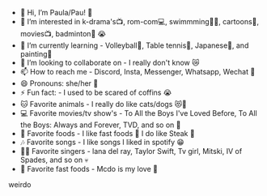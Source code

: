 - 👋 Hi, I’m Paula/Pau! 👩
- 👀 I’m interested in k-drama's📺, rom-com💻, swimmming🏊‍♂️, cartoons🐷, movies📺, badminton🏸 😭
- 🌱 I’m currently learning - Volleyball🏐, Table tennis🎾, Japanese🎌, and painting🎨
- 💞️ I’m looking to collaborate on - I really don't know 😿
- 📫 How to reach me - Discord, Insta, Messenger, Whatsapp, Wechat 🤳
- 😄 Pronouns: she/her 🌸
- ⚡ Fun fact: - I used to be scared of coffins 😭 
- 🐱 Favorite animals - I really do like cats/dogs 😻🐶
- 💻 Favorite movies/tv show's - To All the Boys I've Loved Before, To All the Boys: Always and Forever, TVD, and so on 🎦
- 🍟 Favorite foods - I like fast foods 🍟 I do like Steak 🥩
- 🎶 Favorite songs - I like songs I liked in spotify 😁
- 👩‍🎤 Favorite singers - lana del ray, Taylor Swift, Tv girl, Mitski, IV of Spades, and so on 💀
- 🍴 Favorite fast foods - Mcdo is my love 🍟
  
weirdo 
